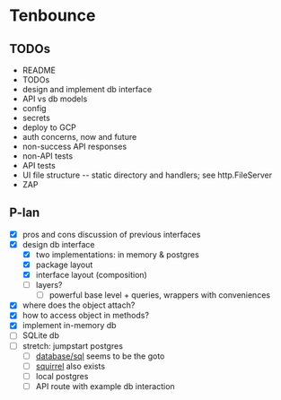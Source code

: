 # Tenbounce

## TODOs

- README
- TODOs
- design and implement db interface
- API vs db models
- config
- secrets
- deploy to GCP
- auth concerns, now and future
- non-success API responses
- non-API tests
- API tests
- UI file structure -- static directory and handlers; see http.FileServer
- ZAP

## P-lan
- [X] pros and cons discussion of previous interfaces
- [X] design db interface
  - [X] two implementations: in memory & postgres
  - [X] package layout
  - [X] interface layout (composition)
  - [ ] layers?
    - [ ] powerful base level + queries, wrappers with conveniences
- [X] where does the object attach?
- [X] how to access object in methods?
- [X] implement in-memory db
- [ ] SQLite db
- [ ] stretch: jumpstart postgres
  - [ ] [database/sql](https://pkg.go.dev/database/sql) seems to be the goto
  - [ ] [squirrel](https://github.com/Masterminds/squirrel) also exists
  - [ ] local postgres
  - [ ] API route with example db interaction
